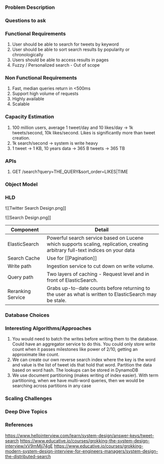 ### Problem Description


### Questions to ask


### Functional Requirements
1. User should be able to search for tweets by keyword
2. User should be able to sort search results by popularity or chronologically
3. Users should be able to access results in pages 
4. Fuzzy / Personalized search - Out of scope

### Non Functional Requirements
1. Fast, median queries return in <500ms
2. Support high volume of requests
3. Highly available 
4. Scalable

### Capacity Estimation
1. 100 million users, average 1 tweet/day and 10 likes/day -> 1k tweets/second, 10k likes/second. Likes is significantly more than tweet creation. 
2. 1k search/second -> system is write heavy
3. 1 tweet -> 1 KB, 10 years data -> 365 B tweets -> 365 TB

### APIs
1. GET /search?query=THE_QUERY&sort_order=LIKES|TIME

### Object Model


### HLD
![[Twitter Search Design.png]]

![[Search Design.png]]

| Component         | Detail                                                                                                                         |
| ----------------- | ------------------------------------------------------------------------------------------------------------------------------ |
| ElasticSearch     | Powerful search service based on Lucene which supports scaling, replication, creating arbitrary full-text indices on your data |
| Search Cache      | Use for [[Pagination]]                                                                                                         |
| Write path        | Ingestion service to cut down on write volume.                                                                                 |
| Query path        | Two layers of caching - Request level and in front of ElasticSearch.                                                           |
| Reranking Service | Grabs up-to-date counts before returning to the user as what is written to ElasticSearch may be stale.                         |

### Database Choices


### Interesting Algorithms/Approaches
1. You would need to batch the writes before writing them to the database. Could have an aggregator service to do this. You could only store write count when it passes milestones like power of 2/10, getting an approximate like count. 
2. We can create our own reverse search index where the key is the word and value is the list of tweet ids that hold that word. Partition the data based on word hash. The lookups can be stored in DynamoDB
3. We use document partitioning (makes writing of index easier). With term partitioning, when we have multi-word queries, then we would be searching across partitions in any case

### Scaling Challenges


### Deep Dive Topics


### References
https://www.hellointerview.com/learn/system-design/answer-keys/tweet-search
https://www.educative.io/courses/grokking-the-system-design-interview/xV9mMjj74gE
https://www.educative.io/courses/grokking-modern-system-design-interview-for-engineers-managers/system-design-the-distributed-search